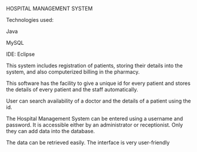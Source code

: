 HOSPITAL MANAGEMENT SYSTEM

Technologies used:

Java

MySQL 

IDE: Eclipse

This system includes registration of patients, storing their details into the system, and also computerized billing in the pharmacy.

This software has the facility to give a unique id for every patient and stores the details of every patient and the staff automatically.

User can search availability of a doctor and the details of a patient using the id. 

The Hospital Management System can be entered using a username and password. It is accessible either by an administrator or receptionist. Only they can add data into the database. 

The data can be retrieved easily. The interface is very user-friendly
